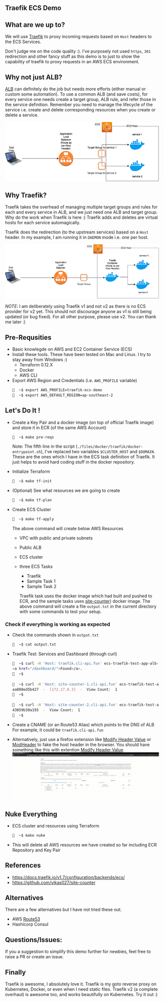 ## Traefik ECS Demo

## What are we up to?
We will use [Traefik](https://containo.us/traefik/) to proxy incoming requests based on `Host` headers to the ECS Services.

Don't judge me on the code quality :). I've purposely not used `https`, `301` redirection and other fancy stuff as this demo is to just to show the capability of traefik to proxy requests in an AWS ECS environment.

## Why not just ALB?
[ALB](https://docs.aws.amazon.com/elasticloadbalancing/latest/application/introduction.html) can definitely do the job but needs more efforts (either manual or custom some automation). To use a common ALB (and save costs), for every service one needs create a target group, ALB rule, and refer those in the service definition.
Remember you need to manage the lifecycle of the service i.e. create and delete corresponding resources when you create or delete a service.

![](files/images/without_traefik.png)


## Why Traefik?
Traefik takes the overhead of managing multiple target groups and rules for each and every service in ALB, and we just need one ALB and target group. Why do the work when Traefik is here :)
Traefik adds and deletes are virtual hosts for each service automagically.

Traefik does the redirection (to the upstream services) based on a `Host` header. In my example, I am running it in `DAEMON` mode i.e. one per host.

![](files/images/with_traefik.png)

*NOTE*: I am deliberately using Traefik v1 and not v2 as there is no ECS provider for v2 yet. This should not discourage anyone as v1 is still being updated (or bug fixed). For all other purpose, please use v2. You can thank me later :)

## Pre-Requsities
* Basic knowlegde on AWS and EC2 Container Service (ECS)
* Install these tools. These have been tested on Mac and Linux. I try to stay away from Windows :)
    - Terraform 0.12.X
    - Docker
    - AWS CLI
* Export AWS Region and Credentials (i.e. `AWS_PROFILE` variable)
    ```bash
    🍺  ~$ export AWS_PROFILE=traefik-ecs-demo
    🍺  ~$ export AWS_DEFAULT_REGION=ap-southeast-2
    ```

## Let's Do It !
* Create a Key Pair and a docker image (on top of official Traefik image) and store it in ECR (of the same AWS Account)
    ```bash
    🍺  ~$ make pre-reqs
    ```
    Note: The fifth line in the script (`./files/docker/traefik/docker-entrypoint.sh`),  I've replaced two variables `$CLUSTER_HOST` and `$DOMAIN`. These are the ones which I have in the ECS task definition of Traefik. It just helps to avoid hard coding stuff in the docker repository.

* Initialize Terraform
    ```bash
    🍺  ~$ make tf-init
    ```

* (Optional) See what resources we are going to create
    ```bash
    🍺  ~$ make tf-plan
    ```

* Create ECS Cluster
    ```bash
    🍺  ~$ make tf-apply
    ```

    The above command will create below AWS Resources
    * VPC with public and private subnets
    * Public ALB
    * ECS cluster
    * three ECS Tasks
        * Traefik
        * Sample Task 1
        * Sample Task 2

        Traefik task uses the docker image which had built and pushed to ECR, and the sample tasks uses [site-counter](https://registry.hub.docker.com/repository/docker/vikas027/site-counter)) docker image. The above command will create a file `output.txt` in the current directory with some commands to test your setup.


### Check if everything is working as expected
* Check the commands shown in `output.txt`
    ```bash
    🍺  ~$ cat output.txt
    ```

* Traefik Test: Services and Dashboard (through curl)
    ```bash
    🍺  ~$ curl -H 'Host: traefik.cli-api.fun' ecs-traefik-test-app-alb-901515036.ap-southeast-2.elb.amazonaws.com
    <a href="/dashboard/">Found</a>.
    🍺  ~$

    🍺  ~$ curl -H 'Host: site-counter-1.cli-api.fun' ecs-traefik-test-app-alb-901515036.ap-southeast-2.elb.amazonaws.com
    aa808ed5b427  -  [172.17.0.3]  -  View Count:  1
    🍺  ~$

    🍺  ~$ curl -H 'Host: site-counter-2.cli-api.fun' ecs-traefik-test-app-alb-901515036.ap-southeast-2.elb.amazonaws.com
    43059b30a193  -  View Count:  1
    🍺  ~$
    ```

* Create a CNAME (or an Route53 Alias) which points to the DNS of ALB
For example, it could be `traefik.cli-api.fun`

* Alternatively, just use a firefox extension like [Modify Header Value](https://mybrowseraddon.com/modify-header-value.html) or [ModHeader](https://addons.mozilla.org/en-US/firefox/addon/modheader-firefox/) to fake the host header in the browser.
    You should have something like this with extention [Modify Header Value](https://mybrowseraddon.com/modify-header-value.html).
        ![](files/gifs/traefik_dashboard.gif)

## Nuke Everything
- ECS cluster and resources using Terraform
    ```bash
    🍺  ~$ make nuke
    ```
- This will delete all AWS resources we have created so far including ECR Repository and Key Pair

## References
* https://docs.traefik.io/v1.7/configuration/backends/ecs/
* https://github.com/vikas027/site-counter

## Alternatives
There are a few alternatives but I have not tried these out.
* AWS [Route53](https://docs.aws.amazon.com/AmazonECS/latest/developerguide/service-discovery.html)
* Hashicorp Consul

## Questions/Issues:
If you a suggestion to simplify this demo further for newbies, feel free to raise a PR or create an issue.

## Finally
Traefik is awesome, I absolutely love it. Traefik is my goto reverse proxy on Kubernetes, Docker, or even when I need static files. Traefik v2 (a complete overhaul) is awesome too, and works beautifully on Kubernetes. Try it out :)
